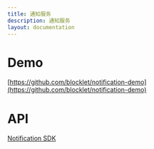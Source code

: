 ```yaml
---
title: 通知服务
description: 通知服务
layout: documentation
---
```


# Demo

[https://github.com/blocklet/notification-demo](https://github.com/blocklet/notification-demo)

# API

[Notification SDK](../blocklet-sdk#notification-sdk)

